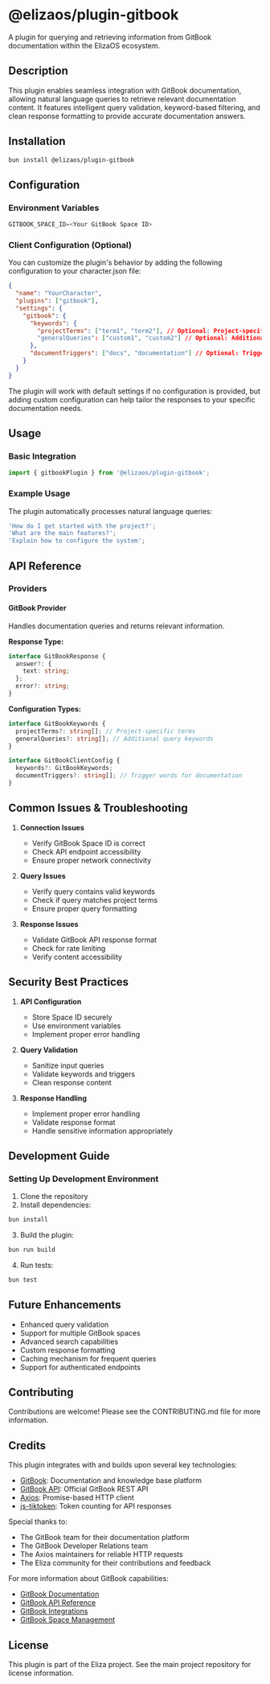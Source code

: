 # @elizaos/plugin-gitbook

A plugin for querying and retrieving information from GitBook documentation within the ElizaOS ecosystem.

## Description

This plugin enables seamless integration with GitBook documentation, allowing natural language queries to retrieve relevant documentation content. It features intelligent query validation, keyword-based filtering, and clean response formatting to provide accurate documentation answers.

## Installation

```bash
bun install @elizaos/plugin-gitbook
```

## Configuration

### Environment Variables

```typescript
GITBOOK_SPACE_ID=<Your GitBook Space ID>
```

### Client Configuration (Optional)

You can customize the plugin's behavior by adding the following configuration to your character.json file:

```json
{
  "name": "YourCharacter",
  "plugins": ["gitbook"],
  "settings": {
    "gitbook": {
      "keywords": {
        "projectTerms": ["term1", "term2"], // Optional: Project-specific terms to match
        "generalQueries": ["custom1", "custom2"] // Optional: Additional query keywords
      },
      "documentTriggers": ["docs", "documentation"] // Optional: Trigger words for documentation
    }
  }
}
```

The plugin will work with default settings if no configuration is provided, but adding custom configuration can help tailor the responses to your specific documentation needs.

## Usage

### Basic Integration

```typescript
import { gitbookPlugin } from '@elizaos/plugin-gitbook';
```

### Example Usage

The plugin automatically processes natural language queries:

```typescript
'How do I get started with the project?';
'What are the main features?';
'Explain how to configure the system';
```

## API Reference

### Providers

#### GitBook Provider

Handles documentation queries and returns relevant information.

**Response Type:**

```typescript
interface GitBookResponse {
  answer?: {
    text: string;
  };
  error?: string;
}
```

**Configuration Types:**

```typescript
interface GitBookKeywords {
  projectTerms?: string[]; // Project-specific terms
  generalQueries?: string[]; // Additional query keywords
}

interface GitBookClientConfig {
  keywords?: GitBookKeywords;
  documentTriggers?: string[]; // Trigger words for documentation
}
```

## Common Issues & Troubleshooting

1. **Connection Issues**

   - Verify GitBook Space ID is correct
   - Check API endpoint accessibility
   - Ensure proper network connectivity

2. **Query Issues**

   - Verify query contains valid keywords
   - Check if query matches project terms
   - Ensure proper query formatting

3. **Response Issues**
   - Validate GitBook API response format
   - Check for rate limiting
   - Verify content accessibility

## Security Best Practices

1. **API Configuration**

   - Store Space ID securely
   - Use environment variables
   - Implement proper error handling

2. **Query Validation**

   - Sanitize input queries
   - Validate keywords and triggers
   - Clean response content

3. **Response Handling**
   - Implement proper error handling
   - Validate response format
   - Handle sensitive information appropriately

## Development Guide

### Setting Up Development Environment

1. Clone the repository
2. Install dependencies:

```bash
bun install
```

3. Build the plugin:

```bash
bun run build
```

4. Run tests:

```bash
bun test
```

## Future Enhancements

- Enhanced query validation
- Support for multiple GitBook spaces
- Advanced search capabilities
- Custom response formatting
- Caching mechanism for frequent queries
- Support for authenticated endpoints

## Contributing

Contributions are welcome! Please see the CONTRIBUTING.md file for more information.

## Credits

This plugin integrates with and builds upon several key technologies:

- [GitBook](https://www.gitbook.com/): Documentation and knowledge base platform
- [GitBook API](https://developer.gitbook.com/): Official GitBook REST API
- [Axios](https://axios-http.com/): Promise-based HTTP client
- [js-tiktoken](https://github.com/dqbd/tiktoken): Token counting for API responses

Special thanks to:

- The GitBook team for their documentation platform
- The GitBook Developer Relations team
- The Axios maintainers for reliable HTTP requests
- The Eliza community for their contributions and feedback

For more information about GitBook capabilities:

- [GitBook Documentation](https://docs.gitbook.com/)
- [GitBook API Reference](https://developer.gitbook.com/reference)
- [GitBook Integrations](https://docs.gitbook.com/integrations/git-sync)
- [GitBook Space Management](https://docs.gitbook.com/space/space-management)

## License

This plugin is part of the Eliza project. See the main project repository for license information.
